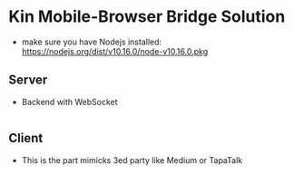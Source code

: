 # Kin Mobile-Browser Bridge Solution
- make sure you have Nodejs installed: https://nodejs.org/dist/v10.16.0/node-v10.16.0.pkg

## Server
- Backend with WebSocket
```

```

## Client
- This is the part mimicks 3ed party like Medium or TapaTalk
```

```
